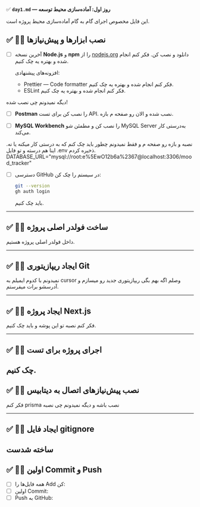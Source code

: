 
✅ **`day1.md` — روز اول: آماده‌سازی محیط توسعه**

این فایل مخصوص اجرای گام به گام آماده‌سازی محیط پروژه است.

## ✅ ۱️⃣ نصب ابزارها و پیش‌نیازها

* [ ] آخرین نسخه **Node.js** و **npm** را از [nodejs.org](https://nodejs.org) دانلود و نصب کن.
فکر کنم انجام شده و بهتره یه چک کنیم.

  افزونه‌های پیشنهادی:

  * Prettier — Code formatter
 فکر کنم انجام شده و بهتره یه چک کنیم.
  * ESLint
  فکر کنم انجام شده و بهتره یه چک کنیم.
  
دیگه نمیدونم چی نصب شده!

* [ ] **Postman** را نصب کن برای تست API.
نصب شده و الان رو صفحه م بازه.

* [ ] **MySQL Workbench** را نصب کن و مطمئن شو MySQL Server به‌درستی کار می‌کند.

نصبه و بازه رو صفحه م و فقط نمیدونم چطور باید چک کنم که به درستی کار میکنه یا نه.
اینا هم درسته و تو فایل .env ذخیره کردم.
DATABASE_URL="mysql://root:e%5EwO12b6a%2367@localhost:3306/mood_tracker"

* [ ] دسترسی GitHub در سیستم را چک کن:

  ```bash
  git --version
  gh auth login
  ```

  باید چک کنیم.

---

## ✅ ۲️⃣ ساخت فولدر اصلی پروژه

داخل فولدر اصلی پروژه هستیم.

---

## ✅ ۳️⃣ ایجاد ریپازیتوری Git

نمیدونم با کدوم ایمیلم به cursor وصلم اگه بهم بگی ریپازیتوری جدید رو میسازم و آدرسشو برات میفرستم.

---

## ✅ ۴️⃣ ایجاد پروژه Next.js

فکر کنم نصبه تو این پوشه و باید چک کنیم.

---

## ✅ ۵️⃣ اجرای پروژه برای تست

چک کنیم.
---

## ✅ ۶️⃣ نصب پیش‌نیازهای اتصال به دیتابیس

فکر کنم prisma نصب باشه و دیگه نمیدونم چی نصبه

---

## ✅ ۸️⃣ ایجاد فایل gitignore

ساخته شدست
---

## ✅ ۹️⃣ اولین Commit و Push

* [ ] همه فایل‌ها را Add کن:
* [ ] اولین Commit:
* [ ] Push به GitHub:
